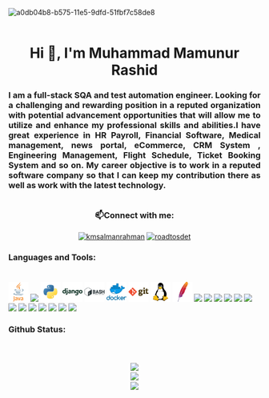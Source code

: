 
![a0db04b8-b575-11e5-9dfd-51fbf7c58de8](https://github.com/Mamun104/Mamun104/assets/78067017/8b38811b-df50-4d20-b96b-2154bb859e0e)
<br>
<br>
<h1 align="center">Hi 👋, I'm Muhammad Mamunur Rashid </h1>
<h3 align="justify">I am a full-stack SQA and test automation engineer. Looking for a challenging and rewarding position in a reputed organization with potential advancement opportunities that will allow me to utilize and enhance my professional skills and abilities.I have great experience in HR Payroll, Financial Software, Medical management, news portal, eCommerce, CRM System , Engineering Management, Flight Schedule, Ticket Booking System and so on. My career objective is to work in a reputed software company so that I can keep my contribution there as well as work with the latest technology.</h3>
<h1></h1>
<h3 align="center">📫Connect with me:</h3>
<p align="center">
<a href="https://www.linkedin.com/in/muhamud-mamunur-rashid-a237b8176/" target="blank"><img align="center" src="https://raw.githubusercontent.com/rahuldkjain/github-profile-readme-generator/master/src/images/icons/Social/linked-in-alt.svg" alt="kmsalmanrahman" height="30" width="40" /></a>
<a href="https://www.facebook.com/muazzaman340" target="blank"><img align="center" src="https://raw.githubusercontent.com/rahuldkjain/github-profile-readme-generator/master/src/images/icons/Social/facebook.svg" alt="roadtosdet" height="30" width="40" /></a>
</p>

<h3 align="left">Languages and Tools:</h3>
<h1></h1>
  <code><img height="40" src="https://raw.githubusercontent.com/github/explore/80688e429a7d4ef2fca1e82350fe8e3517d3494d/topics/java/java.png"></code>
  <code><img height="40" src="https://user-images.githubusercontent.com/48891202/135019836-4eb0b434-0b0d-42b0-b359-96077cbb71bf.png"></code>
  <code><img height="40" src="https://raw.githubusercontent.com/github/explore/80688e429a7d4ef2fca1e82350fe8e3517d3494d/topics/python/python.png"></code>
  <code><img height="40" src="https://raw.githubusercontent.com/github/explore/80688e429a7d4ef2fca1e82350fe8e3517d3494d/topics/django/django.png"></code>
  <code><img height="40" src="https://raw.githubusercontent.com/github/explore/80688e429a7d4ef2fca1e82350fe8e3517d3494d/topics/bash/bash.png"></code>
  <code><img height="40" src="https://raw.githubusercontent.com/github/explore/80688e429a7d4ef2fca1e82350fe8e3517d3494d/topics/docker/docker.png"></code>
  <code><img height="40" src="https://raw.githubusercontent.com/github/explore/80688e429a7d4ef2fca1e82350fe8e3517d3494d/topics/git/git.png"></code>
  <code><img height="40" src="https://raw.githubusercontent.com/github/explore/80688e429a7d4ef2fca1e82350fe8e3517d3494d/topics/linux/linux.png"></code>
  <code><img height="40" src="https://raw.githubusercontent.com/github/explore/80688e429a7d4ef2fca1e82350fe8e3517d3494d/topics/maven/maven.png"></code>
  <code><img height="40" src="https://user-images.githubusercontent.com/48891202/135020000-067afc86-f3e9-48ad-b9a3-2c234fa0eb9f.png"></code>
  <code><img height="40" src="https://user-images.githubusercontent.com/48891202/135020058-88e277f2-36a5-4ff7-a1ee-8ef37e2c6c58.png"></code>
  <code><img height="40" src="https://github-production-user-asset-6210df.s3.amazonaws.com/78067017/241550049-f02cf4b2-04c1-4416-a27c-b324ac7fb660.png"></code>
  <code><img height="40" src="https://github-production-user-asset-6210df.s3.amazonaws.com/78067017/241550239-6677121c-301a-4f30-b1d4-c9b3223473f5.png"></code>
  <code><img height="40" src="https://github-production-user-asset-6210df.s3.amazonaws.com/78067017/241550413-f94a9e15-35a7-46a7-a1f5-64c1e702513a.png"></code>
  <code><img height="40" src="https://github-production-user-asset-6210df.s3.amazonaws.com/78067017/241550508-d49850ba-0b54-467b-833e-38962d40eba2.png"></code>
  <code><img height="40" src="https://github-production-user-asset-6210df.s3.amazonaws.com/78067017/241550666-adcb3326-a947-435f-ace8-112507f2fa45.png"></code>
  <code><img height="40" src="https://github-production-user-asset-6210df.s3.amazonaws.com/78067017/241551221-384aedb3-175e-418c-8188-c94fd378c6cc.png"></code>
  <code><img height="40" src="https://github-production-user-asset-6210df.s3.amazonaws.com/78067017/241551714-57ac2e5b-d6db-44ee-a863-1d66e3e51868.png"></code>
  <code><img height="40" src="https://github-production-user-asset-6210df.s3.amazonaws.com/78067017/241552555-76ce4735-08bc-4b3c-8ae0-b4294f741742.png"></code>
  <code><img height="40" src="https://github-production-user-asset-6210df.s3.amazonaws.com/78067017/241552939-b5d5b7c9-04f8-478d-a1a1-c3231769d18f.png"></code>
  <code><img height="40" src="https://github-production-user-asset-6210df.s3.amazonaws.com/78067017/241553602-996458eb-1d3d-4500-af64-d6026826b273.png"></code>
  <code><img height="60" src="https://github-production-user-asset-6210df.s3.amazonaws.com/78067017/241554319-5d129aeb-7bbe-4373-8c79-ae6290a5f3c5.png"></code>



<h3 align="lift">Github Status:</h3>
<h1></h1>
<p align = "center">
<br>
<!--   <img src="https://github-readme-stats.vercel.app/api/top-langs?username= Mamun104&show_icons=true&locale=en&layout=compact&langs_count=8&hide=shell,scss,less,vue,less_Width="400" /> -->
  <a href="https://git.io/streak-stats">
    <img src="https://github-readme-stats.vercel.app/api?username=Mamun104&show_icons=true&theme=radical">
  </a>
  <br>
  <a href="https://git.io/streak-stats">
    <img src="http://github-readme-streak-stats.herokuapp.com?user=Mamun104&theme=react&background=0d1117&border=666">
  </a>
  <br>
  
  <a href="https://git.io/streak-stats">
    <img src="https://streak-stats.demolab.com/?user=DenverCoder1&theme=dark)](https://streak-stats.demolab.com/?user=DenverCoder1&theme=dark">
  </a>

</p>



